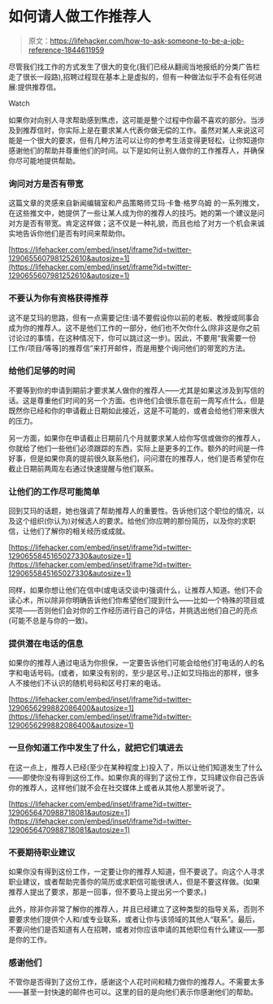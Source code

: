 # 如何请人做工作推荐人

> 原文：<https://lifehacker.com/how-to-ask-someone-to-be-a-job-reference-1844611959>

尽管我们找工作的方式发生了很大的变化(我们已经从翻阅当地报纸的分类广告栏走了很长一段路),招聘过程现在基本上是虚拟的，但有一种做法似乎不会有任何进展:提供推荐信。

Watch

如果你对向别人寻求帮助感到焦虑，这可能是整个过程中你最不喜欢的部分。当涉及到推荐信时，你实际上是在要求某人代表你做无偿的工作。虽然对某人来说这可能是一个很大的要求，但有几种方法可以让你的参考生活变得更轻松，让你知道你感谢他们的帮助并尊重他们的时间。以下是如何让别人做你的工作推荐人，并确保你尽可能地提供帮助。

### 询问对方是否有带宽

这篇文章的灵感来自新闻编辑室和产品策略师艾玛·卡鲁·格罗乌姆 的一系列推文，在这些推文中，她提供了一些让某人成为你的推荐人的技巧。她的第一个建议是问对方是否有带宽。肯定这样做；这不仅是一种礼貌，而且也给了对方一个机会来诚实地告诉你他们是否有时间来帮助你。

 [https://lifehacker.com/embed/inset/iframe?id=twitter-1290655607981252610&autosize=1](https://lifehacker.com/embed/inset/iframe?id=twitter-1290655607981252610&autosize=1) 

### 不要认为你有资格获得推荐

这不是艾玛的思路，但有一点需要记住:请不要假设你以前的老板、教授或同事会成为你的推荐人。这不是他们工作的一部分，他们也不欠你什么(除非这是你之前讨论过的事情，在这种情况下，你可以跳过这一步)。因此，不要用“我需要一份[工作/项目/等等]的推荐信”来打开邮件，而是用整个询问他们的带宽的方法。

### 给他们足够的时间

不要等到你的申请到期前才要求某人做你的推荐人——尤其是如果这涉及到写信的话。这是尊重他们时间的另一个方面。也许他们会很乐意在前一周写点什么，但是既然你已经和你的申请截止日期如此接近，这是不可能的，或者会给他们带来很大的压力。

另一方面，如果你在申请截止日期前几个月就要求某人给你写信或做你的推荐人，你就给了他们一些他们必须跟踪的东西，实际上是更多的工作。额外的时间是一件好事，但是如果你真的提前很久联系他们，问问潜在的推荐人，他们是否希望你在截止日期前两周左右通过快速提醒与他们联系。

### 让他们的工作尽可能简单

回到艾玛的话题，她也强调了帮助推荐人的重要性。告诉他们这个职位的情况，以及这个组织(你认为)对候选人的要求。给他们你应聘的那份简历，以及你的求职信，让他们了解你的相关经历或成就。

 [https://lifehacker.com/embed/inset/iframe?id=twitter-1290655845165027330&autosize=1](https://lifehacker.com/embed/inset/iframe?id=twitter-1290655845165027330&autosize=1) 

同样，如果你想让他们在信中(或电话交谈中)强调什么，让推荐人知道。他们不会读心术，所以除非你明确告诉他们你希望他们提到什么——比如一个特殊的项目或奖项——否则他们会对你的工作经历进行自己的评估，并挑选出他们自己的亮点(可能不总是与你的一致)。

### 提供潜在电话的信息

如果你的推荐人通过电话为你担保，一定要告诉他们可能会给他们打电话的人的名字和电话号码。(或者，如果没有别的，至少是区号。)正如艾玛指出的那样，很多人不接他们不认识的随机号码和区号打来的电话。

 [https://lifehacker.com/embed/inset/iframe?id=twitter-1290656299882086400&autosize=1](https://lifehacker.com/embed/inset/iframe?id=twitter-1290656299882086400&autosize=1) 

### 一旦你知道工作中发生了什么，就把它们填进去

在这一点上，推荐人已经(至少在某种程度上)投入了，所以让他们知道发生了什么——即使你没有得到这份工作。如果你真的得到了这份工作，艾玛建议你自己告诉你的推荐人，这样他们就不会在社交媒体上或者从其他人那里听说了。

 [https://lifehacker.com/embed/inset/iframe?id=twitter-1290656470988718081&autosize=1](https://lifehacker.com/embed/inset/iframe?id=twitter-1290656470988718081&autosize=1) 

### 不要期待职业建议

如果你没有得到这份工作，一定要让你的推荐人知道，但不要说了。向这个人寻求职业建议，或者帮助完善你的简历或求职信可能很诱人，但是不要这样做。(如果推荐人提出了要求，那是一回事，但不要马上提出另一个要求。)

此外，除非你非常了解你的推荐人，并且已经建立了这种类型的指导关系，否则不要要求他们提供个人和/或专业联系，或者让你与该领域的其他人“联系”。最后，不要问他们是否知道有人在招聘，或者对你应该申请的其他职位有什么建议——那是你的工作。

### 感谢他们

不管你是否得到了这份工作，感谢这个人花时间和精力做你的推荐人。不需要太多——甚至一封快速的邮件也可以。这里的目的是向他们表示你感谢他们的帮助。